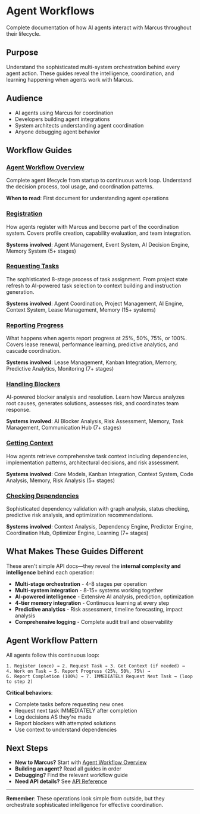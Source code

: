 # Agent Workflows

Complete documentation of how AI agents interact with Marcus throughout their lifecycle.

## Purpose

Understand the sophisticated multi-system orchestration behind every agent action. These guides reveal the intelligence, coordination, and learning happening when agents work with Marcus.

## Audience

- AI agents using Marcus for coordination
- Developers building agent integrations
- System architects understanding agent coordination
- Anyone debugging agent behavior

## Workflow Guides

### **[Agent Workflow Overview](agent-workflow.md)**
Complete agent lifecycle from startup to continuous work loop. Understand the decision process, tool usage, and coordination patterns.

**When to read**: First document for understanding agent operations

### **[Registration](registration.md)**
How agents register with Marcus and become part of the coordination system. Covers profile creation, capability evaluation, and team integration.

**Systems involved**: Agent Management, Event System, AI Decision Engine, Memory System (5+ stages)

### **[Requesting Tasks](requesting-tasks.md)**
The sophisticated 8-stage process of task assignment. From project state refresh to AI-powered task selection to context building and instruction generation.

**Systems involved**: Agent Coordination, Project Management, AI Engine, Context System, Lease Management, Memory (15+ systems)

### **[Reporting Progress](reporting-progress.md)**
What happens when agents report progress at 25%, 50%, 75%, or 100%. Covers lease renewal, performance learning, predictive analytics, and cascade coordination.

**Systems involved**: Lease Management, Kanban Integration, Memory, Predictive Analytics, Monitoring (7+ stages)

### **[Handling Blockers](handling-blockers.md)**
AI-powered blocker analysis and resolution. Learn how Marcus analyzes root causes, generates solutions, assesses risk, and coordinates team response.

**Systems involved**: AI Blocker Analysis, Risk Assessment, Memory, Task Management, Communication Hub (7+ stages)

### **[Getting Context](getting-context.md)**
How agents retrieve comprehensive task context including dependencies, implementation patterns, architectural decisions, and risk assessment.

**Systems involved**: Core Models, Kanban Integration, Context System, Code Analysis, Memory, Risk Analysis (5+ stages)

### **[Checking Dependencies](checking-dependencies.md)**
Sophisticated dependency validation with graph analysis, status checking, predictive risk analysis, and optimization recommendations.

**Systems involved**: Context Analysis, Dependency Engine, Predictor Engine, Coordination Hub, Optimizer Engine, Learning (7+ stages)

## What Makes These Guides Different

These aren't simple API docs—they reveal the **internal complexity and intelligence** behind each operation:

- **Multi-stage orchestration** - 4-8 stages per operation
- **Multi-system integration** - 8-15+ systems working together
- **AI-powered intelligence** - Extensive AI analysis, prediction, optimization
- **4-tier memory integration** - Continuous learning at every step
- **Predictive analytics** - Risk assessment, timeline forecasting, impact analysis
- **Comprehensive logging** - Complete audit trail and observability

## Agent Workflow Pattern

All agents follow this continuous loop:

```
1. Register (once) → 2. Request Task → 3. Get Context (if needed) →
4. Work on Task → 5. Report Progress (25%, 50%, 75%) →
6. Report Completion (100%) → 7. IMMEDIATELY Request Next Task → (loop to step 2)
```

**Critical behaviors**:
- Complete tasks before requesting new ones
- Request next task IMMEDIATELY after completion
- Log decisions AS they're made
- Report blockers with attempted solutions
- Use context to understand dependencies

## Next Steps

- **New to Marcus?** Start with [Agent Workflow Overview](agent-workflow.md)
- **Building an agent?** Read all guides in order
- **Debugging?** Find the relevant workflow guide
- **Need API details?** See [API Reference](../../api/)

---

**Remember**: These operations look simple from outside, but they orchestrate sophisticated intelligence for effective coordination.